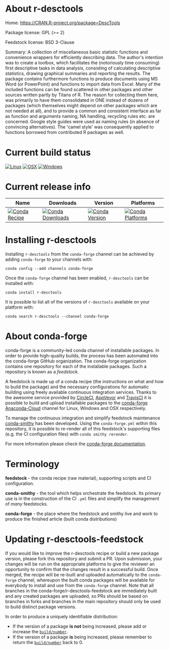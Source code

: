 About r-desctools
=================

Home: https://CRAN.R-project.org/package=DescTools

Package license: GPL (>= 2)

Feedstock license: BSD 3-Clause

Summary: A collection of miscellaneous basic statistic functions and convenience wrappers for efficiently describing data. The author's intention was to create a toolbox, which facilitates the (notoriously time consuming) first descriptive tasks in data analysis, consisting of calculating descriptive statistics, drawing graphical summaries and reporting the results. The package contains furthermore functions to produce documents using MS Word (or PowerPoint) and functions to import data from Excel. Many of the included functions can be found scattered in other packages and other sources written partly by Titans of R. The reason for collecting them here, was primarily to have them consolidated in ONE instead of dozens of packages (which themselves might depend on other packages which are not needed at all), and to provide a common and consistent interface as far as function and arguments naming, NA handling, recycling rules etc. are concerned. Google style guides were used as naming rules (in absence of convincing alternatives). The 'camel style' was consequently applied to functions borrowed from contributed R packages as well.



Current build status
====================

[![Linux](https://img.shields.io/circleci/project/github/conda-forge/r-desctools-feedstock/master.svg?label=Linux)](https://circleci.com/gh/conda-forge/r-desctools-feedstock)
[![OSX](https://img.shields.io/travis/conda-forge/r-desctools-feedstock/master.svg?label=macOS)](https://travis-ci.org/conda-forge/r-desctools-feedstock)
[![Windows](https://img.shields.io/appveyor/ci/conda-forge/r-desctools-feedstock/master.svg?label=Windows)](https://ci.appveyor.com/project/conda-forge/r-desctools-feedstock/branch/master)

Current release info
====================

| Name | Downloads | Version | Platforms |
| --- | --- | --- | --- |
| [![Conda Recipe](https://img.shields.io/badge/recipe-r--desctools-green.svg)](https://anaconda.org/conda-forge/r-desctools) | [![Conda Downloads](https://img.shields.io/conda/dn/conda-forge/r-desctools.svg)](https://anaconda.org/conda-forge/r-desctools) | [![Conda Version](https://img.shields.io/conda/vn/conda-forge/r-desctools.svg)](https://anaconda.org/conda-forge/r-desctools) | [![Conda Platforms](https://img.shields.io/conda/pn/conda-forge/r-desctools.svg)](https://anaconda.org/conda-forge/r-desctools) |

Installing r-desctools
======================

Installing `r-desctools` from the `conda-forge` channel can be achieved by adding `conda-forge` to your channels with:

```
conda config --add channels conda-forge
```

Once the `conda-forge` channel has been enabled, `r-desctools` can be installed with:

```
conda install r-desctools
```

It is possible to list all of the versions of `r-desctools` available on your platform with:

```
conda search r-desctools --channel conda-forge
```


About conda-forge
=================

conda-forge is a community-led conda channel of installable packages.
In order to provide high-quality builds, the process has been automated into the
conda-forge GitHub organization. The conda-forge organization contains one repository
for each of the installable packages. Such a repository is known as a *feedstock*.

A feedstock is made up of a conda recipe (the instructions on what and how to build
the package) and the necessary configurations for automatic building using freely
available continuous integration services. Thanks to the awesome service provided by
[CircleCI](https://circleci.com/), [AppVeyor](http://www.appveyor.com/)
and [TravisCI](https://travis-ci.org/) it is possible to build and upload installable
packages to the [conda-forge](https://anaconda.org/conda-forge)
[Anaconda-Cloud](http://docs.anaconda.org/) channel for Linux, Windows and OSX respectively.

To manage the continuous integration and simplify feedstock maintenance
[conda-smithy](http://github.com/conda-forge/conda-smithy) has been developed.
Using the ``conda-forge.yml`` within this repository, it is possible to re-render all of
this feedstock's supporting files (e.g. the CI configuration files) with ``conda smithy rerender``.

For more information please check the [conda-forge documentation](https://conda-forge.org/docs/).

Terminology
===========

**feedstock** - the conda recipe (raw material), supporting scripts and CI configuration.

**conda-smithy** - the tool which helps orchestrate the feedstock.
                   Its primary use is in the construction of the CI ``.yml`` files
                   and simplify the management of *many* feedstocks.

**conda-forge** - the place where the feedstock and smithy live and work to
                  produce the finished article (built conda distributions)


Updating r-desctools-feedstock
==============================

If you would like to improve the r-desctools recipe or build a new
package version, please fork this repository and submit a PR. Upon submission,
your changes will be run on the appropriate platforms to give the reviewer an
opportunity to confirm that the changes result in a successful build. Once
merged, the recipe will be re-built and uploaded automatically to the
`conda-forge` channel, whereupon the built conda packages will be available for
everybody to install and use from the `conda-forge` channel.
Note that all branches in the conda-forge/r-desctools-feedstock are
immediately built and any created packages are uploaded, so PRs should be based
on branches in forks and branches in the main repository should only be used to
build distinct package versions.

In order to produce a uniquely identifiable distribution:
 * If the version of a package **is not** being increased, please add or increase
   the [``build/number``](http://conda.pydata.org/docs/building/meta-yaml.html#build-number-and-string).
 * If the version of a package **is** being increased, please remember to return
   the [``build/number``](http://conda.pydata.org/docs/building/meta-yaml.html#build-number-and-string)
   back to 0.